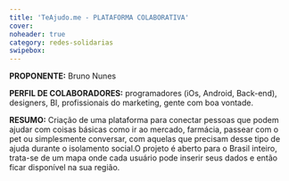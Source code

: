```yaml
---
title: 'TeAjudo.me - PLATAFORMA COLABORATIVA'
cover: 
noheader: true
category: redes-solidarias
swipebox: 
---
```

  
**PROPONENTE:**
Bruno Nunes
  
**PERFIL DE COLABORADORES:** programadores (iOs, Android, Back-end), designers, BI, profissionais do marketing, gente com boa vontade. 
  
**RESUMO:**
Criação de uma plataforma para conectar pessoas que podem ajudar com coisas básicas como ir ao mercado, farmácia, passear com o pet ou simplesmente conversar, com aquelas que precisam desse tipo de ajuda durante o isolamento social.O projeto é aberto para o Brasil inteiro, trata-se de um mapa onde cada usuário pode inserir seus dados e então ficar disponível na sua região.